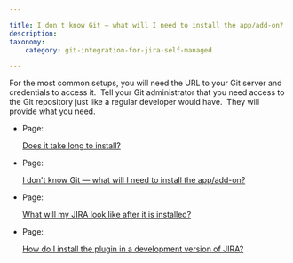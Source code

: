 ```yaml
---

title: I don't know Git — what will I need to install the app/add-on?
description:
taxonomy:
    category: git-integration-for-jira-self-managed

---
```


For the most common setups, you will need the URL to your Git server and credentials to access it.  Tell your Git administrator that you need access to the Git repository just like a regular developer would have.  They will provide what you need.

*   Page:

    [Does it take long to install?](/wiki/spaces/GIJDC/pages/2051211277)

*   Page:

    [I don't know Git — what will I need to install the app/add-on?](/wiki/spaces/GIJDC/pages/2051407911)

*   Page:

    [What will my JIRA look like after it is installed?](/wiki/spaces/GIJDC/pages/2052063236)

*   Page:

    [How do I install the plugin in a development version of JIRA?](/wiki/spaces/GIJDC/pages/2050981935)